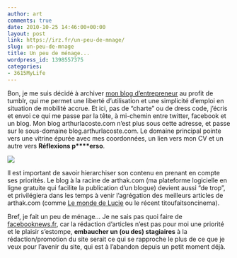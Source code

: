 ```yaml
---
author: art
comments: true
date: 2010-10-25 14:46:00+00:00
layout: post
link: https://irz.fr/un-peu-de-mnage/
slug: un-peu-de-mnage
title: Un peu de ménage...
wordpress_id: 1398557375
categories:
- 3615MyLife
---
```


Bon, je me suis décidé à archiver [mon blog d’entrepreneur](http://blog.arthurlacoste.com) au profit de tumblr, qui me permet une liberté d’utilisation et une simplicité d’emploi en situation de mobilité accrue. Et ici, pas de “charte” ou de dress code, j’écris et envoi ce qui me passe par la tête, à mi-chemin entre twitter, facebook et un blog. Mon blog arthurlacoste.com n’est plus sous cette adresse, et passe sur le sous-domaine blog.arthurlacoste.com. Le domaine principal pointe vers une vitrine épurée avec mes coordonnées, un lien vers mon CV et un autre vers **Réflexions p****erso**.

![](http://media.tumblr.com/tumblr_laup13XfNV1qdcra3.png)

Il est important de savoir hierarchiser son contenu en prenant en compte ses priorités. Le blog à la racine de arthak.com (ma plateforme logicielle en ligne gratuite qui facilite la publication d’un blogue) devient aussi “de trop”, et privilégiera dans les temps à venir l’agrégation des meilleurs articles de arthak.com (comme [Le monde de Lucie](http://lucie.irz.fr) ou le récent titoufaitsoncinema).

Bref, je fait un peu de ménage… Je ne sais pas quoi faire de [facebooknews.fr](http://fbn.irz.fr), car la rédaction d’articles n’est pas pour moi une priorité et le plaisir s’estompe, **embaucher un (ou des) stagiaires** à la rédaction/promotion du site serait ce qui se rapproche le plus de ce que je veux pour l’avenir du site, qui est à l’abandon depuis un petit moment déjà.

